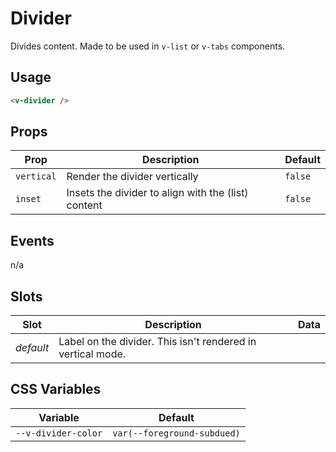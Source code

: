 # Divider

Divides content. Made to be used in `v-list` or `v-tabs` components.

## Usage

```html
<v-divider />
```

## Props
| Prop       | Description                                         | Default |
|------------|-----------------------------------------------------|---------|
| `vertical` | Render the divider vertically                       | `false` |
| `inset`    | Insets the divider to align with the (list) content | `false` |

## Events
n/a

## Slots

| Slot      | Description                                                 | Data |
|-----------|-------------------------------------------------------------|------|
| _default_ | Label on the divider. This isn't rendered in vertical mode. |      |

## CSS Variables
| Variable            | Default                             |
|---------------------|-------------------------------------|
| `--v-divider-color` | `var(--foreground-subdued)` |
